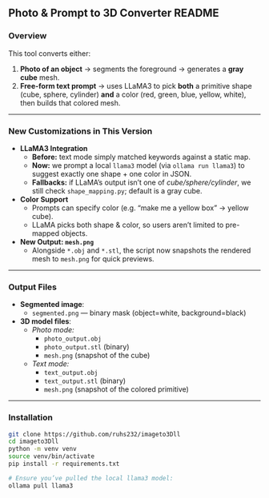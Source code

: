 ## Photo & Prompt to 3D Converter README 

### Overview
This tool converts either:  
1. **Photo of an object** → segments the foreground → generates a **gray cube** mesh.  
2. **Free-form text prompt** → uses LLaMA3 to pick **both** a primitive shape (cube, sphere, cylinder) **and** a color (red, green, blue, yellow, white), then builds that colored mesh.

---

### New Customizations in This Version
- **LLaMA3 Integration**  
  - **Before:** text mode simply matched keywords against a static map.  
  - **Now:** we prompt a local `llama3` model (via `ollama run llama3`) to suggest exactly one shape + one color in JSON.  
  - **Fallbacks:** if LLaMA’s output isn’t one of *cube/sphere/cylinder*, we still check `shape_mapping.py`; default is a gray cube.
- **Color Support**  
  - Prompts can specify color (e.g. “make me a yellow box” → yellow cube).  
  - LLaMA picks both shape & color, so users aren’t limited to pre-mapped objects.
- **New Output: `mesh.png`**  
  - Alongside `*.obj` and `*.stl`, the script now snapshots the rendered mesh to `mesh.png` for quick previews.

---

### Output Files

- **Segmented image**:  
  - `segmented.png` — binary mask (object=white, background=black)  
- **3D model files**:  
  - *Photo mode:*  
    - `photo_output.obj`  
    - `photo_output.stl` (binary)  
    - `mesh.png` (snapshot of the cube)  
  - *Text mode:*  
    - `text_output.obj`  
    - `text_output.stl` (binary)  
    - `mesh.png` (snapshot of the colored primitive)  

---

### Installation

```bash
git clone https://github.com/ruhs232/imageto3Dll
cd imageto3Dll
python -m venv venv
source venv/bin/activate
pip install -r requirements.txt

# Ensure you’ve pulled the local llama3 model:
ollama pull llama3

